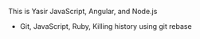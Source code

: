 This is Yasir
JavaScript, Angular, and Node.js
* Git, JavaScript, Ruby, Killing history using git rebase
